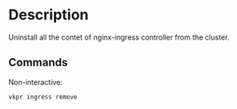 # Description

Uninstall all the contet of nginx-ingress controller from the cluster.

## Commands

Non-interactive:

```bash
vkpr ingress remove
```
